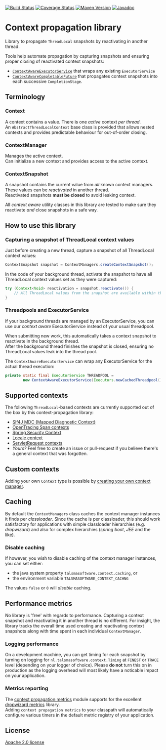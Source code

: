 [![Build Status][ci-img]][ci]
[![Coverage Status][coveralls-img]][coveralls]
[![Maven Version][maven-img]][maven]
[![Javadoc][javadoc-img]][javadoc]

# Context propagation library

Library to propagate `ThreadLocal` snapshots by reactivating in another thread.

Tools help automate propagation by capturing snapshots 
and ensuring proper closing of reactivated context snapshots:
- [`ContextAwareExecutorService`][ContextAwareExecutorService] that wraps any existing `ExecutorService`
- [`ContextAwareCompletableFuture`][ContextAwareCompletableFuture] that 
  propagates context snapshots into each successive `CompletionStage`.

## Terminology

### Context

A context contains a value. There is one _active_ context _per thread_.  
An `AbstractThreadLocalContext` base class is provided that allows nested contexts 
and provides predictable behaviour for out-of-order closing.

### ContextManager

Manages the active context.  
Can initialize a new context and provides access to the active context.

### ContextSnapshot

A snapshot contains the current value from _all_ known context managers.  
These values can be _reactivated_ in another thread.  
Reactivated snapshots **must be closed** to avoid leaking context.  

All _context aware_ utility classes in this library are tested 
to make sure they reactivate _and_ close snapshots in a safe way.

## How to use this library

### Capturing a snapshot of ThreadLocal context values

Just before creating a new thread, capture a snapshot of all ThreadLocal context
values:
```java
ContextSnapshot snapshot = ContextManagers.createContextSnapshot();
```

In the code of your background thread, activate the snapshot to have all ThreadLocal
context values set as they were captured:
```java
try (Context<Void> reactivation = snapshot.reactivate()) {
    // All ThreadLocal values from the snapshot are available within this block
}
```

### Threadpools and ExecutorService

If your background threads are managed by an ExecutorService,
you can use our _context aware_ ExecutorService instead of your usual threadpool.

When submitting new work, this automatically takes a context snapshot
to reactivate in the background thread.  
After the background thread finishes the snapshot is closed,
ensuring no ThreadLocal values leak into the thread pool.

The `ContextAwareExecutorService` can wrap any ExecutorService for the actual thread execution:
```java
private static final ExecutorService THREADPOOL = 
        new ContextAwareExecutorService(Executors.newCachedThreadpool());
```

## Supported contexts

The following `ThreadLocal`-based contexts are currently supported 
out of the box by this context-propagation library:

- [Slf4J MDC (Mapped Diagnostic Context)][mdc propagation]
- [OpenTracing Span contexts][opentracing span propagation]
- [Spring Security Context]
- [Locale context][locale context]
- [ServletRequest contexts][servletrequest propagation]
- _Yours?_ Feel free to create an issue or pull-request
  if you believe there's a general context that was forgotten. 

## Custom contexts

Adding your own `Context` type is possible
by [creating your own context manager](context-propagation-java5/README.md#creating-your-own-context-manager).

## Caching

By default the `ContextManagers` class caches the context manager instances it finds
per _classloader_.
Since the cache is per classloader, this should work satisfactory
for applications with simple classloader hierarchies (e.g. _dropwizard_) 
and also for complex hierarchies (_spring boot_, _JEE_ and the like).

### Disable caching

If however, you wish to disable caching of the context manager instances, you can set either:
- the java system property `talsmasoftware.context.caching`, or
- the environment variable `TALSMASOFTWARE_CONTEXT_CACHNG`

The values `false` or `0` will _disable_ caching.

## Performance metrics

No library is 'free' with regards to performance.
Capturing a context snapshot and reactivating it in another thread is no different.
For insight, the library tracks the overall time used creating and reactivating
context snapshots along with time spent in each individual `ContextManager`.

### Logging performance

On a development machine, you can get timing for each snapshot by turning on logging
for `nl.talsmasoftware.context.Timing` at `FINEST` or `TRACE` level 
(depending on your logger of choice).
Please **do not** turn this on in production as the logging overhead will most likely
have a noticable impact on your application.

### Metrics reporting

The [context propagation metrics] module supports for the excellent
[dropwizard metrics](https://metrics.dropwizard.io/) library.  
Adding `context propagation metrics` to your classpath will automatically 
configure various timers in the default metric registry of your application.

## License

[Apache 2.0 license](LICENSE)


  [ci-img]: https://travis-ci.org/talsma-ict/context-propagation.svg?branch=develop
  [ci]: https://travis-ci.org/talsma-ict/context-propagation
  [maven-img]: https://img.shields.io/maven-metadata/v/http/central.maven.org/maven2/nl/talsmasoftware/context/context-propagation/maven-metadata.xml.svg
  [maven]: http://mvnrepository.com/artifact/nl.talsmasoftware.context
  [release-img]: https://img.shields.io/github/release/talsma-ict/context-propagation.svg
  [release]: https://github.com/talsma-ict/context-propagation/releases
  [coveralls-img]: https://coveralls.io/repos/github/talsma-ict/context-propagation/badge.svg
  [coveralls]: https://coveralls.io/github/talsma-ict/context-propagation
  [javadoc-img]: https://www.javadoc.io/badge/nl.talsmasoftware.context/context-propagation.svg
  [javadoc]: https://www.javadoc.io/doc/nl.talsmasoftware.context/context-propagation-root


  [servletrequest propagation]: servletrequest-propagation
  [mdc propagation]: mdc-propagation
  [locale context]: locale-context
  [spring security context]: spring-security-context
  [opentracing span propagation]: opentracing-span-propagation
  [context propagation metrics]: context-propagation-metrics
  [default constructor]: https://en.wikipedia.org/wiki/Nullary_constructor
  
  [ContextAwareExecutorService]: https://javadoc.io/page/nl.talsmasoftware.context/context-propagation/latest/nl/talsmasoftware/context/executors/ContextAwareExecutorService.html
  [ContextAwareCompletableFuture]: context-propagation-java8#contextawarecompletablefuture
